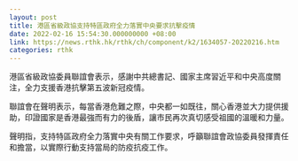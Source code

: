 ```yaml
---
layout: post
title: 港區省級政協支持特區政府全力落實中央要求抗擊疫情
date: 2022-02-16 15:54:30.000000000 +08:00
link: https://news.rthk.hk/rthk/ch/component/k2/1634057-20220216.htm
categories: rthk
---
```


港區省級政協委員聯誼會表示，感謝中共總書記、國家主席習近平和中央高度關注，全力支援香港抗擊第五波新冠疫情。

聯誼會在聲明表示，每當香港危難之際，中央都一如既往，關心香港並大力提供援助，印證國家是香港最強而有力的後盾，讓市民再次真切感受祖國的溫暖和力量。

聲明指，支持特區政府全力落實中央有關工作要求，呼籲聯誼會政協委員發揮責任和擔當，以實際行動支持當局的防疫抗疫工作。
